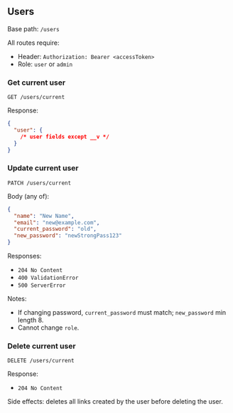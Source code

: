 ## Users

Base path: `/users`

All routes require:

- Header: `Authorization: Bearer <accessToken>`
- Role: `user` or `admin`

### Get current user

`GET /users/current`

Response:

```json
{
  "user": {
    /* user fields except __v */
  }
}
```

### Update current user

`PATCH /users/current`

Body (any of):

```json
{
  "name": "New Name",
  "email": "new@example.com",
  "current_password": "old",
  "new_password": "newStrongPass123"
}
```

Responses:

- `204 No Content`
- `400 ValidationError`
- `500 ServerError`

Notes:

- If changing password, `current_password` must match; `new_password` min length 8.
- Cannot change `role`.

### Delete current user

`DELETE /users/current`

Response:

- `204 No Content`

Side effects: deletes all links created by the user before deleting the user.
